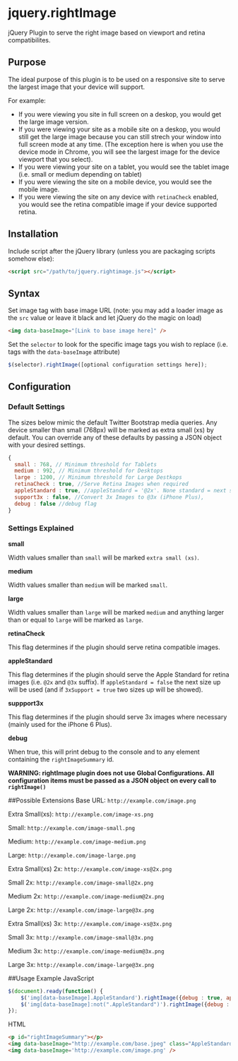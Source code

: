 # jquery.rightImage
jQuery Plugin to serve the right image based on viewport and retina compatibilites.

## Purpose
The ideal purpose of this plugin is to be used on a responsive site to serve the largest image that your device will support.

For example:
- If you were viewing you site in full screen on a deskop, you would get the large image version.
- If you were viewing your site as a mobile site on a deskop, you would still get the large image because you can still strech your window into full screen mode at any time. (The exception here is when you use the device mode in Chrome, you will see the largest image for the device viewport that you select).
- If you were viewing your site on a tablet, you would see the tablet image (i.e. small or medium depending on tablet)
- If you were viewing the site on a mobile device, you would see the mobile image.
- If you were viewing the site on any device with `retinaCheck` enabled, you would see the retina compatible image if your device supported retina.

## Installation
Include script after the jQuery library (unless you are packaging scripts somehow else):
```html
<script src="/path/to/jquery.rightimage.js"></script>
```

## Syntax
Set image tag with base image URL (note: you may add a loader image as the `src` value or leave it black and let jQuery do the magic on load)
```html
<img data-baseImage="[Link to base image here]" />
```

Set the `selector` to look for the specific image tags you wish to replace (i.e. tags with the `data-baseImage` attribute)
```javascript
$(selector).rightImage([optional configuration settings here]);
```

## Configuration

### Default Settings

The sizes below mimic the default Twitter Bootstrap media queries. Any device smaller than small (768px) will be marked as extra small (xs) by default. You can override any of these defaults by passing a JSON object with your desired settings.

```javascript
{
  small : 768, // Minimum threshold for Tablets
  medium : 992, // Minimum threshold for Desktops
  large : 1200, // Minimum threshold for Large Destkops
  retinaCheck : true, //Serve Retina Images when required
  appleStandard : true, //appleStandard = '@2x'. None standard = next size up
  support3x : false, //Convert 3x Images to @3x (iPhone Plus),
  debug : false //debug flag
}
```

### Settings Explained

**small**

Width values smaller than `small` will be marked `extra small (xs)`.

**medium**

Width values smaller than `medium` will be marked `small`.

**large**

Width values smaller than `large` will be marked `medium` and anything larger than or equal to `large` will be marked as `large`.

**retinaCheck**

This flag determines if the plugin should serve retina compatible images.

**appleStandard**

This flag determines if the plugin should serve the Apple Standard for retina images (i.e. `@2x` and `@3x` suffix). If `appleStandard = false` the next size up will be used (and if `3xSupport = true` two sizes up will be showed).

**suppport3x**

This flag determines if the plugin should serve 3x images where necessary (mainly used for the iPhone 6 Plus).

**debug**

When true, this will print debug to the console and to any element containing the `rightImageSummary` id.


**WARNING: rightImage plugin does not use Global Configurations. All configuration items must be passed as a JSON object on every call to `rightImage()`**

##Possible Extensions
Base URL: `http://example.com/image.png`

Extra Small(xs): `http://example.com/image-xs.png`

Small: `http://example.com/image-small.png`

Medium: `http://example.com/image-medium.png`

Large: `http://example.com/image-large.png`

Extra Small(xs) 2x: `http://example.com/image-xs@2x.png`

Small 2x: `http://example.com/image-small@2x.png`

Medium 2x: `http://example.com/image-medium@2x.png`

Large 2x: `http://example.com/image-large@3x.png`

Extra Small(xs) 3x: `http://example.com/image-xs@3x.png`

Small 3x: `http://example.com/image-small@3x.png`

Medium 3x: `http://example.com/image-medium@3x.png`

Large 3x: `http://example.com/image-large@3x.png`

##Usage Example
JavaScript
```javascript
$(document).ready(function() {
    $('img[data-baseImage].AppleStandard').rightImage({debug : true, appleStandard : true});
    $('img[data-baseImage]:not(".AppleStandard")').rightImage({debug : true, support3x : true, appleStandard : false});
});
```
HTML
```html
<p id="rightImageSummary"></p>
<img data-baseImage="http://example.com/base.jpeg" class="AppleStandard" />
<img data-baseImage='http://example.com/image.png' />
```
